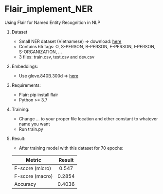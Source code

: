 # Flair_implement_NER
Using Flair for Named Entity Recognition in NLP

1. Dataset
    - Small NER dataset (Vietnamese)  => download: [here](https://drive.google.com/drive/folders/175Bo9JFwBorAr_2jlSlvoqJMgDj-LW9U?usp=sharing)
    - Contains 65 tags: O, S-PERSON, B-PERSON, E-PERSON, I-PERSON, S-ORGANIZATION, ...
    - 3 files: train.csv, test.csv and dev.csv

2. Embeddings:
    - Use glove.840B.300d  => [here](https://nlp.stanford.edu/projects/glove/)

3. Requirements:
    - Flair: pip install flair
    - Python >= 3.7

4. Training:
    - Change ... to your proper file location and other constant to whatever name you want
    - Run train.py

5. Result:
    - After training model with this dataset for 70 epochs:
       
   | Metric        | Result           | 
   | ------------- |:-------------:| 
   | F-score (micro)| 0.547 |
   | F-score (macro)| 0.2854  |  
   | Accuracy | 0.4036 |
